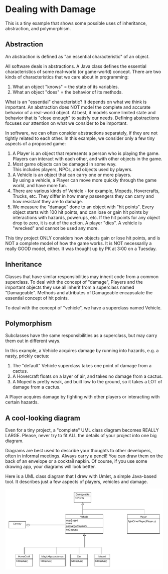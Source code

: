 # Dealing with Damage

This is a tiny example that shows some possible
uses of inheritance, abstraction, and polymorphism.

## Abstraction
An abstraction is defined as "an essential characteristic" of an object.

All software deals in abstractions.  A Java class defines the essential characteristics of some real-world (or game-world) concept.  There are two kinds of characteristics that we care about in programming: 

1. What an object "knows" = the state of its variables.
2. What an object "does" = the behavior of its methods.

What is an "essential" characteristic?  It depends on what we think is important.  An abstraction does NOT model the complete and accurate behavior of a real-world object.  At best, it models some limited state and behavior that is "close enough" to satisfy our needs.  Defining abstractions focuses our attention on what we consider to be important.

In software, we can often consider abstractions separately, if they are not tightly related to each other.  In this example, we consider only a few tiny aspects of a proposed game:

1. A Player is an object that represents a person who is playing the game.  
Players can interact with each other, and with other objects in the game.
2. Most game objects can be damaged in some way.  
This includes players, NPCs, and objects used by players.
3. A Vehicle is an object that can carry one or more players.  
By using a vehicle, a Player can move more quickly through the game world, and have more fun.
4. There are various kinds of Vehicle - for example, Mopeds, Hovercrafts, Trucks, etc.  They differ in how many passengers they can carry and how resistant they are to damage.
5. We measure the "damage" done to an object with "hit points".  Every object starts with 100 hit points, and can lose or gain hit points by interactions with hazards, powerups, etc.  If the hit points for any object drop to zero, it is out of the action.  A player "dies".  A vehicle is "wrecked" and cannot be used any more.

This tiny project ONLY considers how objects gain or lose hit points, and is NOT a complete model of how the game works.  It is NOT necessarily a really GOOD model, either.  It was thought up by PK at 3:00 on a Tuesday.

## Inheritance

Classes that have similar responsibilities may inherit code from a common superclass.  To deal with the concept of "damage", Players and the important objects they use all inherit from a superclass named "Damageable".  Methods and attributes of Damageable encapsulate the essential concept of hit points.

To deal with the concept of "vehicle", we have a superclass named Vehicle.

## Polymorphism

Subclasses have the same responsibilities as a superclass, but may carry them out in different ways.  

In this example, a Vehicle acquires damage by running into hazards, e.g. a nasty, prickly cactus:

1. The "default" Vehicle superclass takes one point of damage from a cactus.
2. A Hovercraft floats on a layer of air, and takes no damage from a cactus.
3. A Moped is pretty weak, and built low to the ground, so it takes a LOT of damage from a cactus.

A Player acquires damage by fighting with other players or interacting with certain hazards.

## A cool-looking diagram 

Even for a tiny project, a "complete" UML class diagram becomes REALLY LARGE.  Please, never try to fit ALL the details of your project into one big diagram.

Diagrams are best used to describe your thoughts to other developers, often in informal meetings.  Always carry a pencil!  You can draw them on the back of an envelope or a cocktail napkin.  Of course, if you use some drawing app, your diagrams will look better.

Here is a UML class diagram that I drew with Umlet, a simple Java-based tool.  It describes just a few aspects of players, vehicles and damage.

![](.\docs\images\GameDamageSystem.gif)